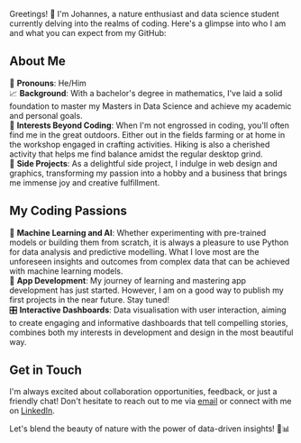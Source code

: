 Greetings! 👋 
I'm Johannes, a nature enthusiast and data science student currently delving into the realms of coding. 
Here's a glimpse into who I am and what you can expect from my GitHub:

## About Me

🙂 **Pronouns**: He/Him </br>
📈 **Background**: With a bachelor's degree in mathematics, I've laid a solid foundation to master my Masters in Data Science and achieve my academic and personal goals. </br>
🌱 **Interests Beyond Coding**: When I'm not engrossed in coding, you'll often find me in the great outdoors. Either out in the fields farming or at home in the workshop engaged in crafting activities. Hiking is also a cherished  activity that helps me find balance amidst the regular desktop grind. </br>
🎨 **Side Projects**: As a delightful side project, I indulge in web design and graphics, transforming my passion into a hobby and a business that brings me immense joy and creative fulfillment.

## My Coding Passions

🔮 **Machine Learning and AI**: Whether experimenting with pre-trained models or building them from scratch, it is always a pleasure to use Python for data analysis and predictive modelling. What I love most are the unforeseen insights and outcomes from complex data that can be achieved with machine learning models. </br>
📱 **App Development**: My journey of learning and mastering app development has just started. However, I am on a good way to publish my first projects in the near future. Stay tuned! </br>
🎛️ **Interactive Dashboards**: Data visualisation with user interaction, aiming to create engaging and informative dashboards that tell compelling stories, combines both my interests in development and design in the most beautiful way.

## Get in Touch

I'm always excited about collaboration opportunities, feedback, or just a friendly chat! Don't hesitate to reach out to me via [email](mailto:jpfennigbauer@gmx.at) or connect with me on [LinkedIn](https://www.linkedin.com/in/johannes-pfennigbauer-93882b222/).

Let's blend the beauty of nature with the power of data-driven insights! 🌿📊
